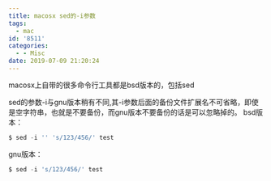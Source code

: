 ```yaml
---
title: macosx sed的-i参数
tags:
  - mac
id: '8511'
categories:
  - - Misc
date: 2019-07-09 21:20:24
---
```



<!-- more -->
macosx上自带的很多命令行工具都是bsd版本的，包括sed

sed的参数-i与gnu版本稍有不同,其-i参数后面的备份文件扩展名不可省略，即使是空字符串，也就是不要备份，而gnu版本不要备份的话是可以忽略掉的。
bsd版本：
```js
$ sed -i '' 's/123/456/' test
```

gnu版本：
```js
$ sed -i 's/123/456/' test
```